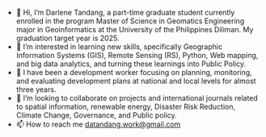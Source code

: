 - 👋 Hi, I’m Darlene Tandang, a part-time graduate student currently enrolled in the program Master of Science in Geomatics Engineering major in Geoinformatics at the University of the Philippines Diliman. My graduation target year is 2025.
- 👀 I’m interested in learning new skills, specifically Geographic Information Systems (GIS), Remote Sensing (RS), Python, Web mapping, and big data analytics, and turning these learnings into Public Policy.
- 🌱 I have been a development worker focusing on planning, monitoring, and evaluating development plans at national and local levels for almost three years.
- 💞️ I’m looking to collaborate on projects and international journals related to spatial information, renewable energy, Disaster Risk Reduction, Climate Change, Governance, and Public policy.
- 📫 How to reach me datandang.work@gmail.com

<!---
nootherthandat/nootherthandat is a ✨ special ✨ repository because its `README.md` (this file) appears on your GitHub profile.
You can click the Preview link to take a look at your changes.
--->
